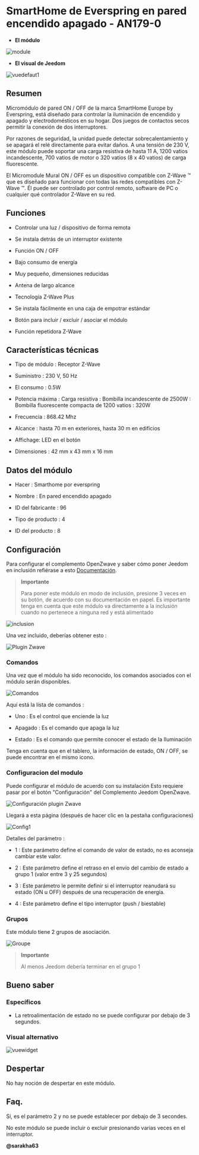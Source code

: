 SmartHome de Everspring en pared encendido apagado - AN179-0 
================================================



-   **El módulo**



![module](images/smarthomebyeverspring.AN179-0/module.jpg)



-   **El visual de Jeedom**



![vuedefaut1](images/smarthomebyeverspring.AN179-0/vuedefaut1.jpg)



Resumen 
------



Micromódulo de pared ON / OFF de la marca SmartHome Europe by Everspring,
está diseñado para controlar la iluminación de encendido y apagado y
electrodomésticos en su hogar. Dos juegos de contactos secos
permitir la conexión de dos interruptores.

Por razones de seguridad, la unidad puede detectar sobrecalentamiento y se apagará
el relé directamente para evitar daños. A una tensión de 230
V, este módulo puede soportar una carga resistiva de hasta 11 A, 1200 vatios
incandescente, 700 vatios de motor o 320 vatios (8 x 40 vatios) de
carga fluorescente.

El Micromodule Mural ON / OFF es un dispositivo compatible con Z-Wave ™ que es
diseñado para funcionar con todas las redes compatibles con Z-Wave ™. Él
puede ser controlado por control remoto, software de PC o cualquier
qué controlador Z-Wave en su red.



Funciones 
---------



-   Controlar una luz / dispositivo de forma remota

-   Se instala detrás de un interruptor existente

-   Función ON / OFF

-   Bajo consumo de energía

-   Muy pequeño, dimensiones reducidas

-   Antena de largo alcance

-   Tecnología Z-Wave Plus

-   Se instala fácilmente en una caja de empotrar estándar

-   Botón para incluir / excluir / asociar el módulo

-   Función repetidora Z-Wave



Características técnicas 
---------------------------



-   Tipo de módulo : Receptor Z-Wave

-   Suministro : 230 V, 50 Hz

-   El consumo : 0.5W

-   Potencia máxima : Carga resistiva : Bombilla incandescente de 2500W
    : Bombilla fluorescente compacta de 1200 vatios : 320W

-   Frecuencia : 868.42 Mhz

-   Alcance : hasta 70 m en exteriores, hasta 30 m en edificios

-   Affichage: LED en el botón

-   Dimensiones : 42 mm x 43 mm x 16 mm



Datos del módulo 
-----------------



-   Hacer : Smarthome por everspring

-   Nombre : En pared encendido apagado

-   ID del fabricante : 96

-   Tipo de producto : 4

-   ID del producto : 8



Configuración 
-------------



Para configurar el complemento OpenZwave y saber cómo poner Jeedom en
inclusión refiérase a esto
[Documentación](https://doc.jeedom.com/es_ES/plugins/automation%20protocol/openzwave/).



> **Importante**
>
> Para poner este módulo en modo de inclusión, presione 3 veces en su
> botón, de acuerdo con su documentación en papel. Es importante
> tenga en cuenta que este módulo va directamente a la inclusión cuando
> no pertenece a ninguna red y está alimentado



![inclusion](images/smarthomebyeverspring.AN179-0/inclusion.jpg)



Una vez incluido, deberías obtener esto :



![Plugin Zwave](images/smarthomebyeverspring.AN179-0/information.jpg)



### Comandos 



Una vez que el módulo ha sido reconocido, los comandos asociados con el módulo serán
disponibles.



![Comandos](images/smarthomebyeverspring.AN179-0/commandes.jpg)



Aquí está la lista de comandos :



-   Uno : Es el control que enciende la luz

-   Apagado : Es el comando que apaga la luz

-   Estado : Es el comando que permite conocer el estado de la
    Iluminación



Tenga en cuenta que en el tablero, la información de estado, ON / OFF, se puede encontrar en
el mismo icono.



### Configuracion del modulo 



Puede configurar el módulo de acuerdo con su
instalación Esto requiere pasar por el botón "Configuración" del
Complemento Jeedom OpenZwave.



![Configuración plugin Zwave](images/plugin/bouton_configuration.jpg)



Llegará a esta página (después de hacer clic en la pestaña
configuraciones)



![Config1](images/smarthomebyeverspring.AN179-0/config1.jpg)



Detalles del parámetro :



-   1 : Este parámetro define el comando de valor de estado, no es
    aconseja cambiar este valor.

-   2 : Este parámetro define el retraso en el envío del cambio de estado a
    grupo 1 (valor entre 3 y 25 segundos)

-   3 : Este parámetro le permite definir si el interruptor reanudará su
    estado (ON u OFF) después de una recuperación de energía.

-   4 : Este parámetro define el tipo
    interruptor (push / biestable)

### Grupos 



Este módulo tiene 2 grupos de asociación.



![Groupe](images/smarthomebyeverspring.AN179-0/groupe.jpg)



> **Importante**
>
> Al menos Jeedom debería terminar en el grupo 1 

Bueno saber 
------------



### Específicos 



-   La retroalimentación de estado no se puede configurar por debajo de 3
    segundos. 

### Visual alternativo 



![vuewidget](images//smarthomebyeverspring.AN179-0/vuewidget.jpg)



Despertar 
-------



No hay noción de despertar en este módulo.



Faq. 
------



Sí, es el parámetro 2 y no se puede establecer por debajo de 3
secondes.



No este módulo se puede incluir o excluir presionando varias veces
en el interruptor.



**@sarakha63**
